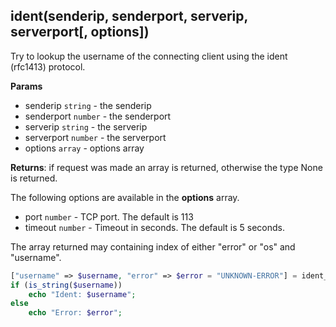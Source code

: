 ## ident(senderip, senderport, serverip, serverport[, options])
Try to lookup the username of the connecting client using the ident (rfc1413) protocol.

**Params**

- senderip `string` - the senderip
- senderport `number` - the senderport
- serverip `string` - the serverip
- serverport `number` - the serverport
- options `array` - options array

**Returns**: if request was made an array is returned, otherwise the type None is returned.

The following options are available in the **options** array.

- port `number` - TCP port. The default is 113
- timeout `number` - Timeout in seconds. The default is 5 seconds.

The array returned may containing index of either "error" or "os" and "username".

``` php
["username" => $username, "error" => $error = "UNKNOWN-ERROR"] = ident_lookup($senderip, $senderport, $serverip, $serverport);
if (is_string($username))
    echo "Ident: $username";
else
    echo "Error: $error";
```
